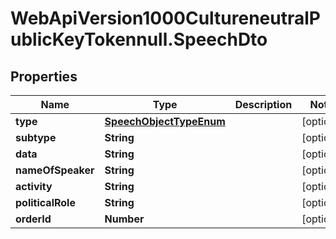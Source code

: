 # WebApiVersion1000CultureneutralPublicKeyTokennull.SpeechDto

## Properties

Name | Type | Description | Notes
------------ | ------------- | ------------- | -------------
**type** | [**SpeechObjectTypeEnum**](SpeechObjectTypeEnum.md) |  | [optional] 
**subtype** | **String** |  | [optional] 
**data** | **String** |  | [optional] 
**nameOfSpeaker** | **String** |  | [optional] 
**activity** | **String** |  | [optional] 
**politicalRole** | **String** |  | [optional] 
**orderId** | **Number** |  | [optional] 


